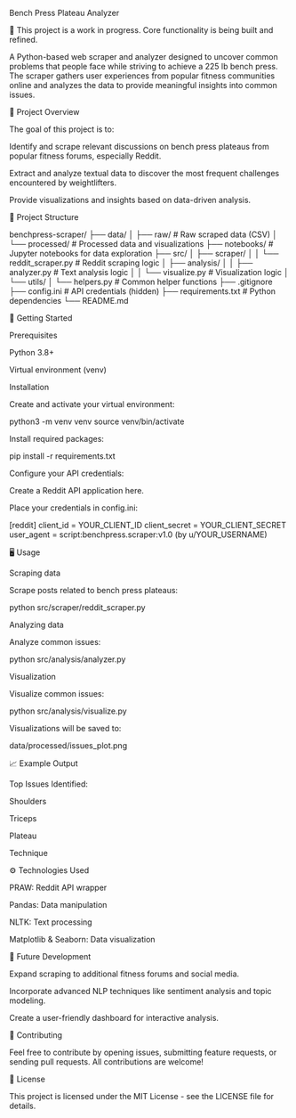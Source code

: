 Bench Press Plateau Analyzer

🚧 This project is a work in progress. Core functionality is being built and refined.

A Python-based web scraper and analyzer designed to uncover common problems that people face while striving to achieve a 225 lb bench press. The scraper gathers user experiences from popular fitness communities online and analyzes the data to provide meaningful insights into common issues.

📌 Project Overview

The goal of this project is to:

Identify and scrape relevant discussions on bench press plateaus from popular fitness forums, especially Reddit.

Extract and analyze textual data to discover the most frequent challenges encountered by weightlifters.

Provide visualizations and insights based on data-driven analysis.

🔧 Project Structure

benchpress-scraper/
├── data/
│ ├── raw/ # Raw scraped data (CSV)
│ └── processed/ # Processed data and visualizations
├── notebooks/ # Jupyter notebooks for data exploration
├── src/
│ ├── scraper/
│ │ └── reddit_scraper.py # Reddit scraping logic
│ ├── analysis/
│ │ ├── analyzer.py # Text analysis logic
│ │ └── visualize.py # Visualization logic
│ └── utils/
│ └── helpers.py # Common helper functions
├── .gitignore
├── config.ini # API credentials (hidden)
├── requirements.txt # Python dependencies
└── README.md

🚀 Getting Started

Prerequisites

Python 3.8+

Virtual environment (venv)

Installation

Create and activate your virtual environment:

python3 -m venv venv
source venv/bin/activate

Install required packages:

pip install -r requirements.txt

Configure your API credentials:

Create a Reddit API application here.

Place your credentials in config.ini:

[reddit]
client_id = YOUR_CLIENT_ID
client_secret = YOUR_CLIENT_SECRET
user_agent = script:benchpress.scraper:v1.0 (by u/YOUR_USERNAME)

🖥️ Usage

Scraping data

Scrape posts related to bench press plateaus:

python src/scraper/reddit_scraper.py

Analyzing data

Analyze common issues:

python src/analysis/analyzer.py

Visualization

Visualize common issues:

python src/analysis/visualize.py

Visualizations will be saved to:

data/processed/issues_plot.png

📈 Example Output

Top Issues Identified:

Shoulders

Triceps

Plateau

Technique

⚙️ Technologies Used

PRAW: Reddit API wrapper

Pandas: Data manipulation

NLTK: Text processing

Matplotlib & Seaborn: Data visualization

📖 Future Development

Expand scraping to additional fitness forums and social media.

Incorporate advanced NLP techniques like sentiment analysis and topic modeling.

Create a user-friendly dashboard for interactive analysis.

🙌 Contributing

Feel free to contribute by opening issues, submitting feature requests, or sending pull requests. All contributions are welcome!

📜 License

This project is licensed under the MIT License - see the LICENSE file for details.
